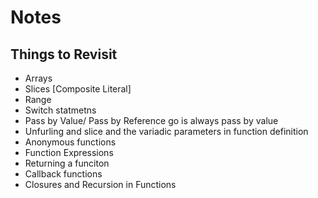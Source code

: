 # Notes

## Things to Revisit
- Arrays
- Slices [Composite Literal]
- Range 
- Switch statmetns
- Pass by Value/ Pass by Reference go is always pass by value
- Unfurling and slice and the variadic parameters in function definition
- Anonymous functions
- Function Expressions
- Returning a funciton
- Callback functions
- Closures and Recursion in Functions